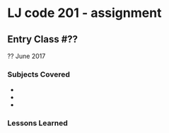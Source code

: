 # LJ code 201 - assignment #

## Entry Class #??


?? June 2017

### Subjects Covered

  - 
  - 
  - 

### Lessons Learned
